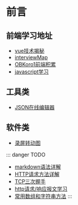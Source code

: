 # 前言

## 前端学习地址
* [vue技术揭秘](https://ustbhuangyi.github.io/vue-analysis/reactive/)
* [interviewMap](https://yuchengkai.cn/docs/zh/frontend/#%E5%86%85%E7%BD%AE%E7%B1%BB%E5%9E%8B)
* [OBKoro1前端积累](http://obkoro1.com/web_accumulate/accumulate/#%E5%89%8D%E7%AB%AF%E7%A7%AF%E7%B4%AF)
* [javascript学习](https://developer.mozilla.org/zh-CN/docs/Web/JavaScript/Reference/Classes)

## 工具类
* [JSON在线编辑器](https://www.qqe2.com/)

## 软件类
* [录屏转动图](https://github.com/MY729/blog/raw/gh-pages/tools/GifCam.zip)

::: danger TODO
  *  [markdown语法详解](https://localhost:7729/blog/article/markdown%E8%AF%AD%E6%B3%95%E8%AF%A6%E8%A7%A3.html)
  *  [HTTP请求方法详解](http://localhost:7729/blog/internetwork/HTTP%E8%AF%B7%E6%B1%82%E6%96%B9%E6%B3%95%E8%AF%A6%E8%A7%A3.html)  
  * [TCP三次握手](http://localhost:7729/blog/internetwork/TCP%E4%B8%89%E6%AC%A1%E6%8F%A1%E6%89%8B.html)  
  * [http请求/响应报文学习](http://localhost:7729/blog/internetwork/http%E8%AF%B7%E6%B1%82%E5%92%8C%E5%93%8D%E5%BA%94%E6%8A%A5%E6%96%87%E7%BB%93%E6%9E%84.html)  
  * [常用数组和字符串方法](http://localhost:7729/blog/accumulate/JavaScript/%E5%B8%B8%E7%94%A8%E6%95%B0%E7%BB%84%E5%92%8C%E5%AD%97%E7%AC%A6%E4%B8%B2%E6%96%B9%E6%B3%95.html)
:::